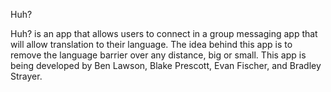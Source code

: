 Huh?

Huh? is an app that allows users to connect in a group messaging app that will allow translation to their language. The idea behind
this app is to remove the language barrier over any distance, big or small. This app is being developed by Ben Lawson, Blake Prescott,
Evan Fischer, and Bradley Strayer.
